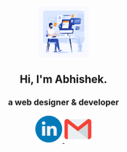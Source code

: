
<div align="center">
  <img src="https://github.com/tripathi-abhishek/Projects/blob/master/developer.svg" style="width:100px; height:100px">
  <p><h2>Hi, I'm Abhishek.</h2></p>
  <p><h3>a web designer & developer</h3></p>
  <a class="social" href="https://www.linkedin.com/in/abhishek--tripathi/">
      <img src="https://github.com/tripathi-abhishek/Projects/blob/master/linkedin.svg" alt="linkedin">
      <img src="https://github.com/tripathi-abhishek/Projects/blob/master/gmail%2020px.svg" alt="gmail">
      <img src="https://github.com/tripathi-abhishek/Projects/blob/master/icon%20(1).svg" alt="website" style="margin-right:20px>
   </a>
</div>
